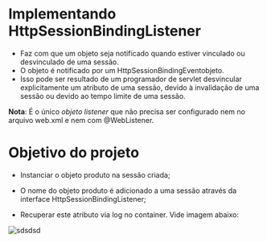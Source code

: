 # Implementando **HttpSessionBindingListener**

- Faz com que um objeto seja notificado quando estiver vinculado ou desvinculado de uma sessão. 
- O objeto é notificado por um HttpSessionBindingEventobjeto. 
- Isso pode ser resultado de um programador de servlet desvincular explicitamente um atributo de uma sessão, devido à invalidação de uma sessão ou devido ao tempo limite de uma sessão.

**Nota**: É o único _objeto listener_ que não precisa ser configurado nem no arquivo web.xml e nem com @WebListener.

<h1> Objetivo do projeto </h1>

- Instanciar o objeto produto na sessão criada;

- O nome do objeto produto é adicionado a uma sessão através da interface HttpSessionBindingListener;

- Recuperar este atributo via log no container. Vide imagem abaixo:


![sdsdsd](https://user-images.githubusercontent.com/72419533/156922003-8d77b85c-dc67-43b6-8845-d909a8e16734.PNG)
